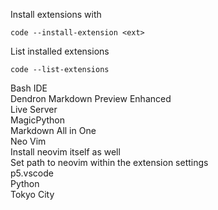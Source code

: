Install extensions with  
```
code --install-extension <ext>
```

List installed extensions  
```
code --list-extensions
```

Bash IDE  
Dendron Markdown Preview Enhanced  
Live Server  
MagicPython  
Markdown All in One  
Neo Vim  
    Install neovim itself as well  
    Set path to neovim within the extension settings  
p5.vscode  
Python  
Tokyo City  

